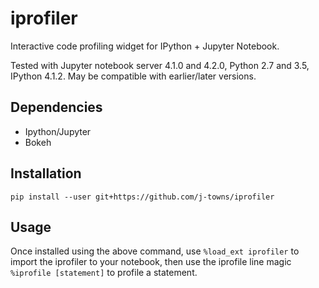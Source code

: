 # iprofiler
Interactive code profiling widget for IPython + Jupyter Notebook.

Tested with Jupyter notebook server 4.1.0 and 4.2.0, Python 2.7 and 3.5, IPython 4.1.2. May be compatible with earlier/later versions.

## Dependencies
+ Ipython/Jupyter
+ Bokeh

## Installation
`pip install --user git+https://github.com/j-towns/iprofiler`

## Usage
Once installed using the above command, use
`%load_ext iprofiler`
to import the iprofiler to your notebook, then use the iprofile line magic
`%iprofile [statement]`
to profile a statement.

